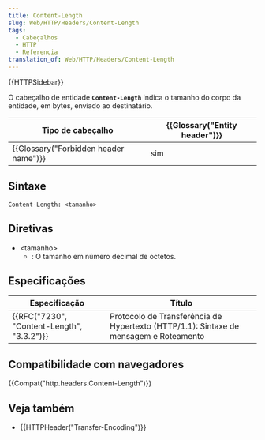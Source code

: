 ```yaml
---
title: Content-Length
slug: Web/HTTP/Headers/Content-Length
tags:
  - Cabeçalhos
  - HTTP
  - Referencia
translation_of: Web/HTTP/Headers/Content-Length
---
```

{{HTTPSidebar}}

O cabeçalho de entidade **`Content-Length`** indica o tamanho do corpo da entidade, em bytes, enviado ao destinatário.

| Tipo de cabeçalho                                | {{Glossary("Entity header")}} |
| ------------------------------------------------ | ---------------------------------------- |
| {{Glossary("Forbidden header name")}} | sim                                      |

## Sintaxe

    Content-Length: <tamanho>

## Diretivas

- \<tamanho>
  - : O tamanho em número decimal de octetos.

## Especificações

| Especificação                                            | Título                                                                                |
| -------------------------------------------------------- | ------------------------------------------------------------------------------------- |
| {{RFC("7230", "Content-Length", "3.3.2")}} | Protocolo de Transferência de Hypertexto (HTTP/1.1): Sintaxe de mensagem e Roteamento |

## Compatibilidade com navegadores

{{Compat("http.headers.Content-Length")}}

## Veja também

- {{HTTPHeader("Transfer-Encoding")}}
